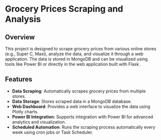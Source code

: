 # Grocery Prices Scraping and Analysis

## Overview

This project is designed to scrape grocery prices from various online stores (e.g., Super C, Maxi), analyze the data, and visualize it through a web application. The data is stored in MongoDB and can be visualized using tools like Power BI or directly in the web application built with Flask.

## Features

- **Data Scraping**: Automatically scrapes grocery prices from multiple stores.
- **Data Storage**: Stores scraped data in a MongoDB database.
- **Web Dashboard**: Provides a web interface to visualize the data using Plotly charts.
- **Power BI Integration**: Supports integration with Power BI for advanced analytics and visualization.
- **Scheduled Automation**: Runs the scraping process automatically every week using cron jobs or Task Scheduler.
